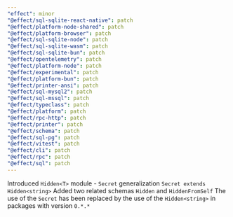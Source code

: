 ```yaml
---
"effect": minor
"@effect/sql-sqlite-react-native": patch
"@effect/platform-node-shared": patch
"@effect/platform-browser": patch
"@effect/sql-sqlite-node": patch
"@effect/sql-sqlite-wasm": patch
"@effect/sql-sqlite-bun": patch
"@effect/opentelemetry": patch
"@effect/platform-node": patch
"@effect/experimental": patch
"@effect/platform-bun": patch
"@effect/printer-ansi": patch
"@effect/sql-mysql2": patch
"@effect/sql-mssql": patch
"@effect/typeclass": patch
"@effect/platform": patch
"@effect/rpc-http": patch
"@effect/printer": patch
"@effect/schema": patch
"@effect/sql-pg": patch
"@effect/vitest": patch
"@effect/cli": patch
"@effect/rpc": patch
"@effect/sql": patch
---
```


Introduced `Hidden<T>` module - `Secret` generalization
`Secret extends Hidden<string>`
Added two related schemas `Hidden` and `HiddenFromSelf`
The use of the `Secret` has been replaced by the use of the `Hidden<string>` in packages with version `0.*.*`
